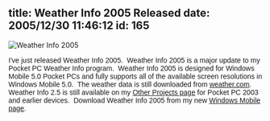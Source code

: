 title: Weather Info 2005 Released
date: 2005/12/30 11:46:12
id: 165
---
![Weather Info 2005](/software/pocketpc/weather/Weather2005.jpg)

<font face="Arial">I've just released Weather Info 2005.  Weather Info 2005 is a major update to my Pocket PC Weather Info program.  Weather Info 2005 is designed for Windows Mobile 5.0 Pocket PCs and fully supports all of the available screen resolutions in Windows Mobile 5.0.  The weather data is still downloaded from [weather.com](http://www.weather.com).  Weather Info 2.5 is still available on my [Other Projects page](OtherProjects.aspx) for Pocket PC 2003 and earlier devices.  Download Weather Info 2005 from my new [Windows Mobile page](WindowsMobileSoftware.aspx).</font>